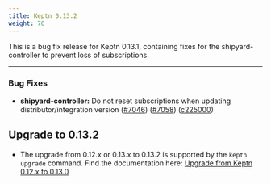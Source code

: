 ```yaml
---
title: Keptn 0.13.2
weight: 76
---
```


This is a bug fix release for Keptn 0.13.1, containing fixes for the shipyard-controller to prevent loss of subscriptions.

---


### Bug Fixes

* **shipyard-controller:** Do not reset subscriptions when updating distributor/integration version ([#7046](https://github.com/keptn/keptn/issues/7046)) ([#7058](https://github.com/keptn/keptn/issues/7058)) ([c225000](https://github.com/keptn/keptn/commit/c2250001f28b9da2276d6b028e7a2e182760966a))



## Upgrade to 0.13.2

- The upgrade from 0.12.x or 0.13.x to 0.13.2 is supported by the `keptn upgrade` command. Find the documentation here: [Upgrade from Keptn 0.12.x to 0.13.0](https://v1.keptn.sh/docs/0.13.x/operate/upgrade/#upgrade-from-keptn-0-12-x-to-0-13-0)

